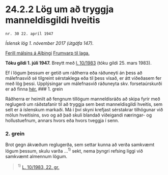 # 24.2.2 Lög um að tryggja manneldisgildi hveitis

`nr. 30 22. apríl 1947`

_Íslensk lög 1. nóvember 2017 (útgáfa 147)._

[Ferill málsins á Alþingi](https://www.althingi.is/thingstorf/thingmalalistar-eftir-thingum/ferill/?ltg=66&mnr=183)
[Frumvarp til laga.](https://www.althingi.is/altext/66/s/pdf/0458.pdf)

**Tóku gildi 1. júlí 1947.**
Breytt með
[l. 10/1983](https://althingi.is/altext/stjtnr.html#1983010) (tóku gildi 25. mars 1983).

Ef í lögum þessum er getið um ráðherra eða ráðuneyti án þess að málefnasvið sé tilgreint sérstaklega eða til þess vísað, er átt viðeðasem fer með lög þessi. Upplýsingar um málefnasvið ráðuneyta skv. forsetaúrskurði er að finna [hér.](2017015.md) ### 1. grein

Ráðherra er heimilt að fengnum tillögum manneldisráðs að skipa fyrir með reglugerð um ráðstafanir til að tryggja sem best manneldisgildi hveitis, sem selt er á íslenskum markaði. Má í því skyni krefjast sérstakrar tilhögunar við mölun hveitisins, svo og að það skuli blandað viðeigandi næringar- og hollustuefnum, annars hvors eða hvors tveggja í senn.

### 2. grein

Brot gegn ákvæðum reglugerða, sem settar kunna að verða samkvæmt lögum þessum, skulu varða …<sup>1)</sup> sekt, nema þyngri refsing liggi við samkvæmt almennum lögum.

> <sup>1)</sup> [L. 10/1983, 22. gr.](https://althingi.is/altext/stjtnr.html#1983010?g22)
